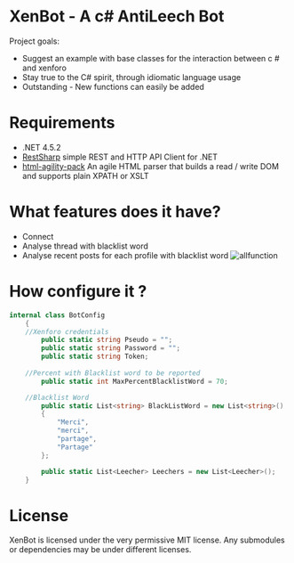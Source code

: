 # XenBot - A c# AntiLeech Bot

Project goals:
* Suggest an example with base classes for the interaction between c # and xenforo
* Stay true to the C# spirit, through idiomatic language usage
* Outstanding - New functions can easily be added

# Requirements

* .NET 4.5.2
* [RestSharp](http://restsharp.org/) simple REST and HTTP API Client for .NET
* [html-agility-pack](http://html-agility-pack.net/) An agile HTML parser that builds a read / write DOM and supports plain XPATH or XSLT 

# What features does it have?

* Connect
* Analyse thread with blacklist word
* Analyse recent posts for each profile with blacklist word
![allfunction](https://i.imgur.com/Pv28Fcs.png)

# How configure it ?
```c#
internal class BotConfig
    {
    //Xenforo credentials
        public static string Pseudo = "";       
        public static string Password = "";
        public static string Token;
        
    //Percent with Blacklist word to be reported
        public static int MaxPercentBlacklistWord = 70;

    //Blacklist Word
        public static List<string> BlackListWord = new List<string>()
        {
            "Merci",
            "merci",
            "partage",
            "Partage"
        };

        public static List<Leecher> Leechers = new List<Leecher>();
    }
```
License
=====
XenBot is licensed under the very permissive MIT license. Any submodules or dependencies may be under different licenses.
